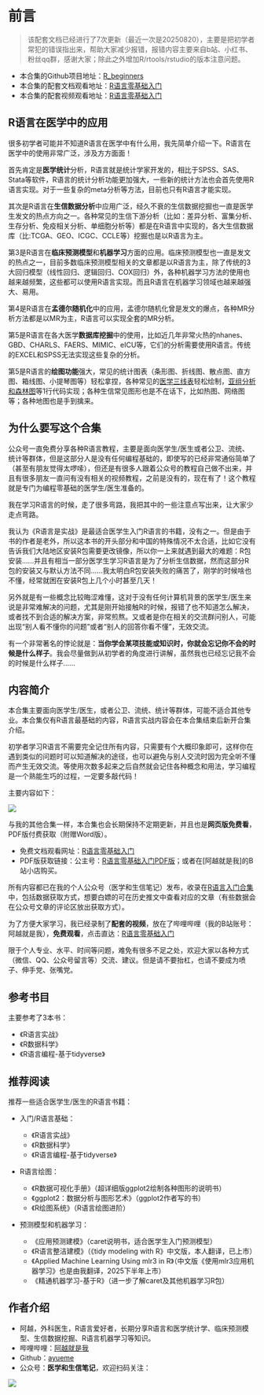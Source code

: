 # 前言

>该配套文档已经进行了7次更新（最近一次是20250820），主要是把初学者常犯的错误指出来，帮助大家减少报错，报错内容主要来自b站、小红书、粉丝qq群，感谢大家；除此之外增加R/rtools/rstudio的版本注意问题。

- 本合集的Github项目地址：[R_beginners](https://github.com/ayueme/R_beginners)
- 本合集的配套文档观看地址：[R语言零基础入门](https://ayueme.github.io/R_beginners/)
- 本合集的配套视频观看地址：[R语言零基础入门](https://space.bilibili.com/42460432/lists/3740949?type=season)

## R语言在医学中的应用

很多初学者可能并不知道R语言在医学中有什么用，我先简单介绍一下。R语言在医学中的使用非常广泛，涉及方方面面！

首先肯定是**医学统计**分析，R语言就是统计学家开发的，相比于SPSS、SAS、Stata等软件，R语言的统计分析功能更加强大，一些新的统计方法也会首先使用R语言实现。对于一些复杂的meta分析等方法，目前也只有R语言才能实现。

其次是R语言在**生信数据分析**中应用广泛，经久不衰的生信数据挖掘也一直是医学生发文的热点方向之一。各种常见的生信下游分析（比如：差异分析、富集分析、生存分析、免疫相关分析、单细胞分析等）都是在R语言中实现的，各大生信数据库（比:TCGA、GEO、ICGC、CCLE等）挖掘也是以R语言为主。

第3是R语言在**临床预测模型**和**机器学习**方面的应用。临床预测模型也一直是发文的热点之一，目前多数临床预测模型相关的文章都是以R语言为主，除了传统的3大回归模型（线性回归、逻辑回归、COX回归）外，各种机器学习方法的使用也越来越频繁，这些都可以使用R语言实现。而且R语言在机器学习领域也越来越强大、易用。

第4是R语言在**孟德尔随机化**中的应用，孟德尔随机化曾是发文的爆点，各种MR分析方法都是以MR为主，R语言可以实现全套的MR分析。

第5是R语言在各大医学**数据库挖掘**中的使用，比如近几年非常火热的nhanes、GBD、CHARLS、FAERS、MIMIC、eICU等，它们的分析需要使用R语言。传统的EXCEL和SPSS无法实现这些复杂的分析。

第5是R语言的**绘图功能**强大，常见的统计图表（条形图、折线图、散点图、直方图、箱线图、小提琴图等）轻松拿捏，各种常见的[医学三线表](https://mp.weixin.qq.com/mp/appmsgalbum?__biz=MzUzOTQzNzU0NA==&action=getalbum&album_id=2393745104206348290&scene=126&sessionid=943945901#wechat_redirect)轻松绘制，[亚组分析和森林图](https://mp.weixin.qq.com/mp/appmsgalbum?__biz=MzUzOTQzNzU0NA==&action=getalbum&album_id=2339506973198565377&scene=126&sessionid=943945901#wechat_redirect)等1行代码实现；各种生信常见图形也是不在话下，比如热图、网络图等；各种地图也是手到擒来。

## 为什么要写这个合集

公众号一直免费分享各种R语言教程，主要是面向医学生/医生或者公卫、流统、统计等群体，但是这部分人是没有任何编程基础的，即使写的已经非常通俗简单了（甚至有朋友觉得太啰嗦），但还是有很多人跟着公众号的教程自己做不出来，并且有很多朋友一直问有没有相关的视频教程，之前是没有的，现在有了！这个教程就是专门为编程零基础的医学生/医生准备的。

我在学习R语言的时候，走了很多弯路，我把其中的一些注意点写出来，让大家少走点弯路。

我认为《R语言是实战》是最适合医学生入门R语言的书籍，没有之一。但是由于书的作者是老外，所以这本书的开头部分和中国的特殊情况不太合适，比如它没有告诉我们大陆地区安装R包需要更改镜像，所以你一上来就遇到最大的难题：R包安装......并且有相当一部分医学生学习R语言是为了分析生信数据，然而这部分R包的安装又与默认方法不同......我太明白R包安装失败的痛苦了，刚学的时候啥也不懂，经常就困在安装R包上几个小时甚至几天！

另外就是有一些概念比较晦涩难懂，这对于没有任何计算机背景的医学生/医生来说是非常难解决的问题，尤其是刚开始接触R的时候，报错了也不知道怎么解决，或者找不到合适的解决方案，非常煎熬。又或者是你在相关的交流群问别人，可能出现“别人看不懂你的问题”或者“别人的回答你看不懂”，无效交流。

有一个非常著名的悖论就是：**当你学会某项技能或知识时，你就会忘记你不会的时候是什么样子**。我会尽量做到从初学者的角度进行讲解，虽然我也已经忘记我不会的时候是什么样子......

## 内容简介

本合集主要面向医学生/医生，或者公卫、流统、统计等群体，可能不适合其他专业。本合集仅有R语言最基础的内容，R语言实战内容会在本合集结束后新开合集介绍。

初学者学习R语言不需要完全记住所有内容，只需要有个大概印象即可，这样你在遇到类似的问题时可以知道解决的途径，也可以避免与别人交流时因为完全听不懂而产生无效交流。等使用次数多起来之后自然就会记住各种概念和用法，学习编程是一个熟能生巧的过程，一定要多敲代码！

主要内容如下：

![](https://aliyun-bucket0324.oss-cn-shanghai.aliyuncs.com/img/3510323.png)

与我的其他合集一样，本合集也会长期保持不定期更新，并且也是**网页版免费看**，PDF版付费获取（附赠Word版）。

- 免费文档观看网址：[R语言零基础入门](https://ayueme.github.io/R_beginners/)
- PDF版获取链接：公主号：[R语言零基础入门PDF版](https://mp.weixin.qq.com/s/Hpur6gVN1-LDQqL6PtGYsw)；或者在[阿越就是我]的B站小店购买。

所有内容都已在我的个人公众号（医学和生信笔记）发布，收录在[R语言入门合集](https://mp.weixin.qq.com/mp/appmsgalbum?__biz=MzUzOTQzNzU0NA==&action=getalbum&album_id=3635563493526208514&scene=173&subscene=&sessionid=undefined&enterid=0&from_msgid=2247503407&from_itemidx=1&count=3&nolastread=1#wechat_redirect)中，包括数据获取方式，想要白嫖的可在历史推文中查看对应的文章（有些数据会在公众号文章的评论区放出获取方式）。

为了方便大家学习，我已经录制了**配套的视频**，放在了哔哩哔哩（我的B站账号：阿越就是我），**免费观看**，点击直达：[R语言零基础入门](https://space.bilibili.com/42460432/channel/collectiondetail?sid=3740949)

限于个人专业、水平、时间等问题，难免有很多不足之处，欢迎大家以各种方式（微信、QQ、公众号留言等）交流、建议。但是请不要抬杠，也请不要成为喷子、伸手党、张嘴党。

## 参考书目

主要参考了3本书：

- 《R语言实战》
- 《R数据科学》
- 《R语言编程-基于tidyverse》

## 推荐阅读

推荐一些适合医学生/医生的R语言书籍：

- 入门/R语言基础：
  - 《R语言实战》
  - 《R数据科学》
  - 《R语言编程-基于tidyverse》

- R语言绘图：
  - 《R数据可视化手册》（超详细版ggplot2绘制各种图形的说明书）
  - 《ggplot2：数据分析与图形艺术》（ggplot2作者写的书）
  - 《R绘图系统》（R语言绘图进阶）

- 预测模型和机器学习：
  - 《应用预测建模》（caret说明书，适合医学生入门预测模型）
  - 《R语言整洁建模》（《tidy modeling with R》中文版，本人翻译，已上市）
  - 《Applied Machine Learning Using mlr3 in R》（中文版《使用mlr3应用机器学习》也是由我翻译，2025下半年上市）
  - 《精通机器学习-基于R》（进一步了解caret及其他机器学习R包）

## 作者介绍

-   阿越，外科医生，R语言爱好者，长期分享R语言和医学统计学、临床预测模型、生信数据挖掘、R语言机器学习等知识。
-   哔哩哔哩：[阿越就是我](https://space.bilibili.com/42460432)
-   Github：[ayueme](https://github.com/ayueme)
-   公众号：**医学和生信笔记**，欢迎扫码关注：

![](https://aliyun-bucket0324.oss-cn-shanghai.aliyuncs.com/img/46346465dfgdfgd.jpg)
